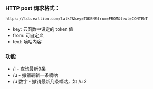 ### HTTP post 请求格式：
```
https://tcb.eallion.com/talk?&key=TOKEN&from=FROM&text=CONTENT
```

- key: 云函数中设定的 token 值  
- from: 可自定义  
- text: 嘀咕内容  

### 功能
- /l - 查询最新9条
- /u - 撤销最新一条嘀咕
- /u 数字 - 撤销最新几条嘀咕，如 /u 2